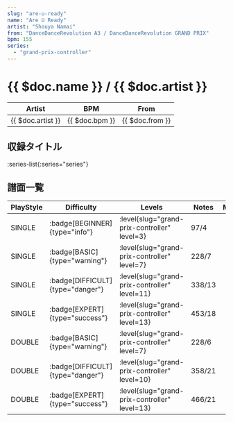 ```yaml
---
slug: "are-u-ready"
name: "Are U Ready"
artist: "Shouya Namai"
from: "DanceDanceRevolution A3 / DanceDanceRevolution GRAND PRIX"
bpm: 155
series:
  - "grand-prix-controller"
---
```


# {{ $doc.name }} / {{ $doc.artist }}

|Artist|BPM|From|
|------|---|----|
|{{ $doc.artist }}|{{ $doc.bpm }}|{{ $doc.from }}|

## 収録タイトル

:series-list{:series="series"}

## 譜面一覧

|PlayStyle|Difficulty|Levels|Notes|Movie|
|---------|----------|------|-----|-----|
|SINGLE| :badge[BEGINNER]{type="info"}|<div class="field is-grouped is-grouped-multiline"> :level{slug="grand-prix-controller" level=3}</div>|97/4||
|SINGLE| :badge[BASIC]{type="warning"}|<div class="field is-grouped is-grouped-multiline"> :level{slug="grand-prix-controller" level=7}</div>|228/7||
|SINGLE| :badge[DIFFICULT]{type="danger"}|<div class="field is-grouped is-grouped-multiline"> :level{slug="grand-prix-controller" level=11}</div>|338/13||
|SINGLE| :badge[EXPERT]{type="success"}|<div class="field is-grouped is-grouped-multiline"> :level{slug="grand-prix-controller" level=13}</div>|453/18||
|DOUBLE| :badge[BASIC]{type="warning"}|<div class="field is-grouped is-grouped-multiline"> :level{slug="grand-prix-controller" level=7}</div>|228/6||
|DOUBLE| :badge[DIFFICULT]{type="danger"}|<div class="field is-grouped is-grouped-multiline"> :level{slug="grand-prix-controller" level=10}</div>|358/21||
|DOUBLE| :badge[EXPERT]{type="success"}|<div class="field is-grouped is-grouped-multiline"> :level{slug="grand-prix-controller" level=13}</div>|466/21||
